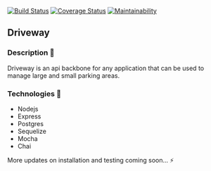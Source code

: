 [![Build Status](https://travis-ci.com/Ijebusoma/driveway.svg?branch=master)](https://travis-ci.com/Ijebusoma/driveway)
[![Coverage Status](https://coveralls.io/repos/github/Ijebusoma/driveway/badge.svg?branch=master)](https://coveralls.io/github/Ijebusoma/driveway?branch=master)
[![Maintainability](https://api.codeclimate.com/v1/badges/096f2fe8410a40d90637/maintainability)](https://codeclimate.com/github/Ijebusoma/driveway/maintainability)

## Driveway

### Description :pencil:

Driveway is an api backbone for any application that can be used to manage large and small parking areas.

### Technologies :art:

- Nodejs
- Express
- Postgres
- Sequelize
- Mocha
- Chai

More updates on installation and testing coming soon... :zap:
